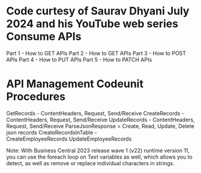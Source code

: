 # Code curtesy of Saurav Dhyani July 2024 and his YouTube web series Consume APIs
Part 1 - How to GET APIs
Part 2 - How to GET APIs
Part 3 - How to POST APIs
Part 4 - How to PUT APIs
Part 5 - How to PATCH APIs


# API Management Codeunit Procedures
GetRecords - ContentHeaders, Request, Send/Receive
CreateRecords - ContentHeaders, Request, Send/Receive
UpdateRecords - ContentHeaders, Request, Send/Receive
ParseJsonResponse = Create, Read, Update, Delete json records
CreateRecordsInTable -  
CreateEmployeeRecords
UpdateEmployeeRecords

Note: With Business Central 2023 release wave 1 (v22) runtime version 11, you can use the foreach loop on Text variables as well, which allows you to detect, as well as remove or replace individual characters in strings.